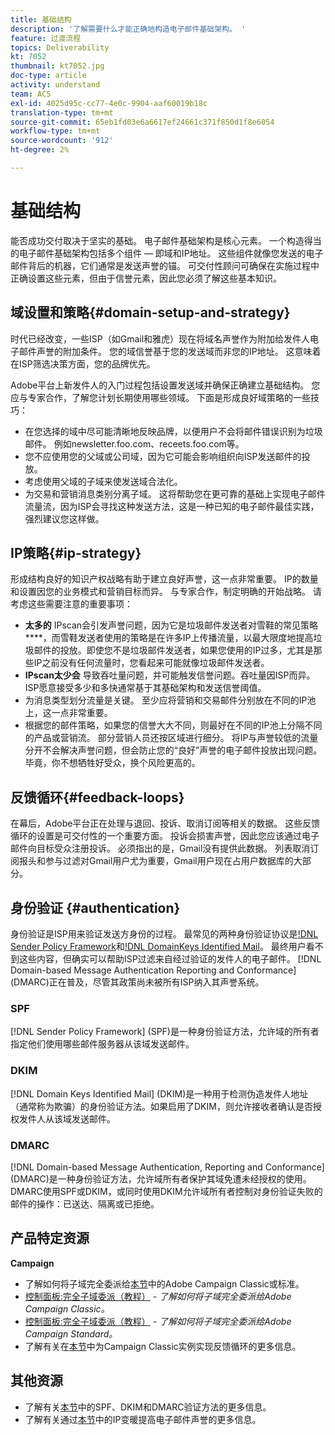 ```yaml
---
title: 基础结构
description: '了解需要什么才能正确地构造电子邮件基础架构。 '
feature: 过渡流程
topics: Deliverability
kt: 7052
thumbnail: kt7052.jpg
doc-type: article
activity: understand
team: ACS
exl-id: 4025d95c-cc77-4e0c-9904-aaf60019b18c
translation-type: tm+mt
source-git-commit: 65eb1fd03e6a6617ef24661c371f850d1f8e6054
workflow-type: tm+mt
source-wordcount: '912'
ht-degree: 2%

---
```


# 基础结构

能否成功交付取决于坚实的基础。 电子邮件基础架构是核心元素。 一个构造得当的电子邮件基础架构包括多个组件 — 即域和IP地址。 这些组件就像您发送的电子邮件背后的机器，它们通常是发送声誉的锚。 可交付性顾问可确保在实施过程中正确设置这些元素，但由于信誉元素，因此您必须了解这些基本知识。

## 域设置和策略{#domain-setup-and-strategy}

时代已经改变，一些ISP（如Gmail和雅虎）现在将域名声誉作为附加给发件人电子邮件声誉的附加条件。 您的域信誉基于您的发送域而非您的IP地址。 这意味着在ISP筛选决策方面，您的品牌优先。

Adobe平台上新发件人的入门过程包括设置发送域并确保正确建立基础结构。 您应与专家合作，了解您计划长期使用哪些领域。 下面是形成良好域策略的一些技巧：

* 在您选择的域中尽可能清晰地反映品牌，以便用户不会将邮件错误识别为垃圾邮件。 例如newsletter.foo.com、receets.foo.com等。
* 您不应使用您的父域或公司域，因为它可能会影响组织向ISP发送邮件的投放。
* 考虑使用父域的子域来使发送域合法化。
* 为交易和营销消息类别分离子域。 这将帮助您在更可靠的基础上实现电子邮件流量流，因为ISP会寻找这种发送方法，这是一种已知的电子邮件最佳实践，强烈建议您这样做。

## IP策略{#ip-strategy}

形成结构良好的知识产权战略有助于建立良好声誉，这一点非常重要。 IP的数量和设置因您的业务模式和营销目标而异。 与专家合作，制定明确的开始战略。 请考虑这些需要注意的重要事项：

* **太多的** IPscan会引发声誉问题，因为它是垃圾邮件发送者对雪鞋的常见策略 ****，而雪鞋发送者使用的策略是在许多IP上传播流量，以最大限度地提高垃圾邮件的投放。即使您不是垃圾邮件发送者，如果您使用的IP过多，尤其是那些IP之前没有任何流量时，您看起来可能就像垃圾邮件发送者。
* **IPscan太少会** 导致吞吐量问题，并可能触发信誉问题。吞吐量因ISP而异。 ISP愿意接受多少和多快通常基于其基础架构和发送信誉阈值。
* 为消息类型划分流量是关键。 至少应将营销和交易邮件分别放在不同的IP池上，这一点非常重要。
* 根据您的邮件策略，如果您的信誉大大不同，则最好在不同的IP池上分隔不同的产品或营销流。 部分营销人员还按区域进行细分。 将IP与声誉较低的流量分开不会解决声誉问题，但会防止您的“良好”声誉的电子邮件投放出现问题。 毕竟，你不想牺牲好受众，换个风险更高的。

## 反馈循环{#feedback-loops}

在幕后，Adobe平台正在处理与退回、投诉、取消订阅等相关的数据。 这些反馈循环的设置是可交付性的一个重要方面。 投诉会损害声誉，因此您应该通过电子邮件向目标受众注册投诉。 必须指出的是，Gmail没有提供此数据。 列表取消订阅报头和参与过滤对Gmail用户尤为重要，Gmail用户现在占用户数据库的大部分。

## 身份验证 {#authentication}

身份验证是ISP用来验证发送方身份的过程。 最常见的两种身份验证协议是[!DNL Sender Policy Framework](SPF)和[!DNL DomainKeys Identified Mail](DKIM)。 最终用户看不到这些内容，但确实可以帮助ISP过滤来自经过验证的发件人的电子邮件。 [!DNL Domain-based Message Authentication Reporting and Conformance] (DMARC)正在普及，尽管其政策尚未被所有ISP纳入其声誉系统。

### SPF

[!DNL Sender Policy Framework] (SPF)是一种身份验证方法，允许域的所有者指定他们使用哪些邮件服务器从该域发送邮件。

### DKIM

[!DNL Domain Keys Identified Mail] (DKIM)是一种用于检测伪造发件人地址（通常称为欺骗）的身份验证方法。如果启用了DKIM，则允许接收者确认是否授权发件人从该域发送邮件。

### DMARC

[!DNL Domain-based Message Authentication, Reporting and Conformance] (DMARC)是一种身份验证方法，允许域所有者保护其域免遭未经授权的使用。DMARC使用SPF或DKIM，或同时使用DKIM允许域所有者控制对身份验证失败的邮件的操作：已送达、隔离或已拒绝。

## 产品特定资源

**Campaign**

* 了解如何将子域完全委派给[本节](/help/additional-resources/ac-domain-name-setup.md)中的Adobe Campaign Classic或标准。
* [控制面板:完全子域委派（教程）](https://experienceleague.adobe.com/docs/campaign-classic-learn/control-panel/subdomains-and-certificates/subdomain-delegation.html) - *了解如何将子域完全委派给Adobe Campaign Classic。*
* [控制面板:完全子域委派（教程）](https://experienceleague.adobe.com/docs/campaign-standard-learn/control-panel/subdomains-and-certificates/subdomain-delegation.html) - *了解如何将子域完全委派给Adobe Campaign Standard。*
* 了解有关在[本节](/help/additional-resources/acc-technical-recommendations.md#feedback-loop-acc)中为Campaign Classic实例实现反馈循环的更多信息。

## 其他资源

* 了解有关[本节](/help/additional-resources/authentication.md)中的SPF、DKIM和DMARC验证方法的更多信息。
* 了解有关通过[本节](/help/additional-resources/increase-reputation-with-ip-warming.md)中的IP变暖提高电子邮件声誉的更多信息。
